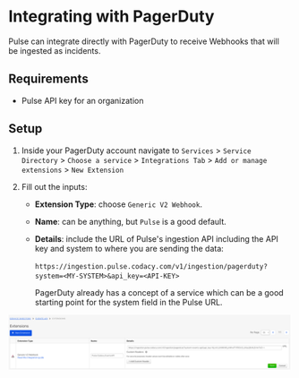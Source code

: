 # Integrating with PagerDuty

Pulse can integrate directly with PagerDuty to receive Webhooks that will be ingested as incidents.

## Requirements

- Pulse API key for an organization

## Setup

1. Inside your PagerDuty account navigate to `Services` > `Service Directory` > `Choose a service` > `Integrations Tab` > `Add or manage extensions` > `New Extension`
2. Fill out the inputs:

    - **Extension Type**: choose `Generic V2 Webhook`.

    - **Name**: can be anything, but `Pulse` is a good default.

    - **Details**: include the URL of Pulse's ingestion API including the API key and system to where you are sending the data:

        `https://ingestion.pulse.codacy.com/v1/ingestion/pagerduty?system=<MY-SYSTEM>&api_key=<API-KEY>` 

        PagerDuty already has a concept of a service which can be a good starting point for the system field in the Pulse URL.

![Creating a PagerDuty Webhook integration](assets/pagerduty-webhook.png)

